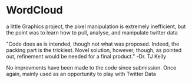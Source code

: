 # WordCloud
a little Graphics project, the pixel manipulation is extremely inefficient, 
but the point was to learn how to pull, analyse, and manipulate twitter data

"Code does as is intended, though not what was proposed. Indeed, the packing part is the trickiest. 
Novel solution, however, though, as pointed out, refinement would be needed for a final product."
-Dr. TJ Kelly

No improvments have been made to the code since submission. Once again, mainly used as an opportunity 
to play with Twitter Data
